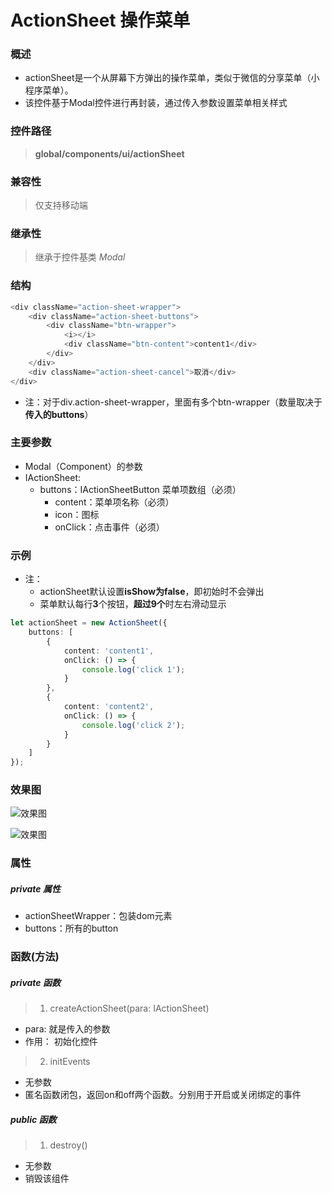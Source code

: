 # ActionSheet 操作菜单

### 概述

* actionSheet是一个从屏幕下方弹出的操作菜单，类似于微信的分享菜单（小程序菜单）。
* 该控件基于Modal控件进行再封装，通过传入参数设置菜单相关样式

### 控件路径

>  **global/components/ui/actionSheet**

### 兼容性

> 仅支持移动端

### 继承性

> 继承于控件基类 *Modal*

### 结构

```typescript jsx
<div className="action-sheet-wrapper">
    <div className="action-sheet-buttons">
        <div className="btn-wrapper">
            <i></i>
            <div className="btn-content">content1</div>
        </div>
    </div>
    <div className="action-sheet-cancel">取消</div>
</div>
```
* 注：对于div.action-sheet-wrapper，里面有多个btn-wrapper（数量取决于**传入的buttons**）

### 主要参数

* Modal（Component）的参数
* IActionSheet:
    * buttons：IActionSheetButton 菜单项数组（必须）
        + content：菜单项名称（必须）
        + icon：图标
        + onClick：点击事件（必须）

### 示例

* 注： 
  * actionSheet默认设置**isShow为false**，即初始时不会弹出
  * 菜单默认每行**3**个按钮，**超过9个**时左右滑动显示

```typescript jsx
let actionSheet = new ActionSheet({
    buttons: [
        {
            content: 'content1',
            onClick: () => {
                console.log('click 1');
            }
        },
        {
            content: 'content2',
            onClick: () => {
                console.log('click 2');
            }
        }
    ]
});
```

### 效果图

![效果图](/actionSheet(9).png)

![效果图](/actionSheet(大于9).png)

### 属性

##### private 属性

* actionSheetWrapper：包装dom元素
* buttons：所有的button

### 函数(方法)

##### private 函数

> 1. createActionSheet(para: IActionSheet)

* para:  就是传入的参数
* 作用： 初始化控件

> 2. initEvents

* 无参数
* 匿名函数闭包，返回on和off两个函数。分别用于开启或关闭绑定的事件

##### public 函数

> 1. destroy()

* 无参数
* 销毁该组件